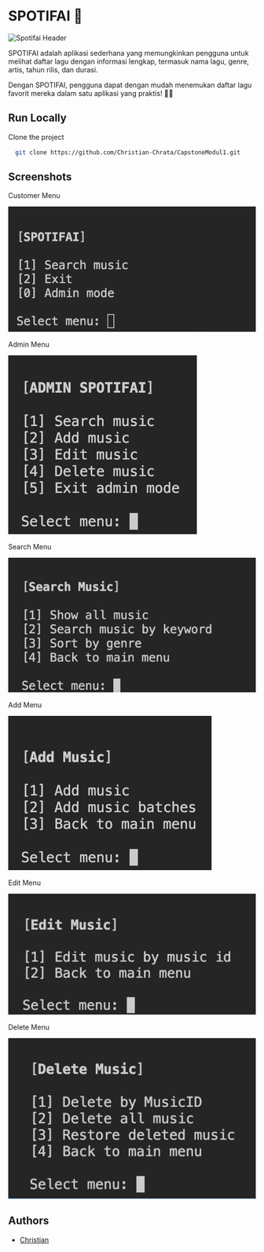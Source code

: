 
# SPOTIFAI 🎵
![Spotifai Header](https://github.com/Christian-Chrata/CapstoneModul1/blob/main/Header.png)

SPOTIFAI adalah aplikasi sederhana yang memungkinkan pengguna untuk melihat daftar lagu dengan informasi lengkap, termasuk nama lagu, genre, artis, tahun rilis, dan durasi.

Dengan SPOTIFAI, pengguna dapat dengan mudah menemukan daftar lagu favorit mereka dalam satu aplikasi yang praktis! 🎵🔥


## Run Locally

Clone the project

```bash
  git clone https://github.com/Christian-Chrata/CapstoneModul1.git
```

## Screenshots
Customer Menu

![Customer Menu](https://github.com/Christian-Chrata/CapstoneModul1/blob/main/Screenshot/customerMenu.png)

Admin Menu

![Admin Menu](https://github.com/Christian-Chrata/CapstoneModul1/blob/main/Screenshot/adminMenu.png)

Search Menu

![Search Menu](https://github.com/Christian-Chrata/CapstoneModul1/blob/main/Screenshot/searchMenu.png)

Add Menu

![Add Menu](https://github.com/Christian-Chrata/CapstoneModul1/blob/main/Screenshot/addMenu.png)

Edit Menu

![Edit Menu](https://github.com/Christian-Chrata/CapstoneModul1/blob/main/Screenshot/editMenu.png)

Delete Menu

![Delete Menu](https://github.com/Christian-Chrata/CapstoneModul1/blob/main/Screenshot/deleteMenu.png)


## Authors

- [Christian](https://github.com/Christian-Chrata)

